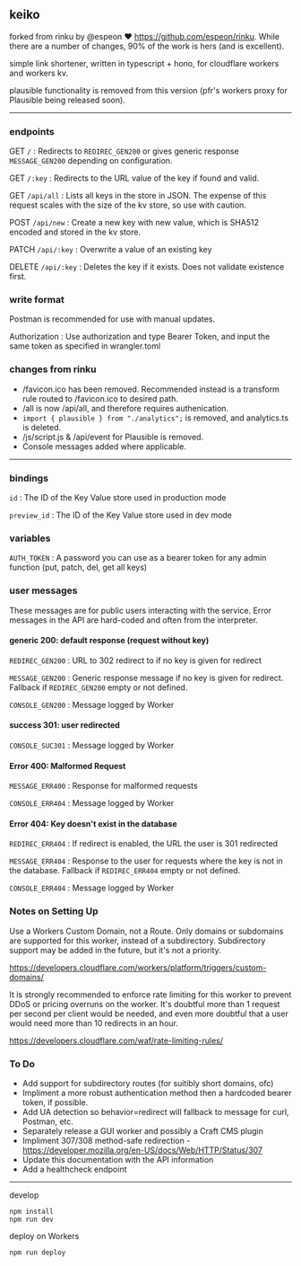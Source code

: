 ## keiko

forked from rinku by @espeon ❤️ https://github.com/espeon/rinku. While there are a number of changes, 90% of the work is hers (and is excellent).

simple link shortener, written in typescript + hono, for cloudflare workers and workers kv.

plausible functionality is removed from this version (pfr's workers proxy for Plausible being released soon).

---

### endpoints
GET `/`
: Redirects to `REDIREC_GEN200` or gives generic response `MESSAGE_GEN200` depending on configuration.

GET `/:key`
: Redirects to the URL value of the key if found and valid.

GET `/api/all`
: Lists all keys in the store in JSON. The expense of this request scales with the size of the kv store, so use with caution.

POST `/api/new`
: Create a new key with new value, which is SHA512 encoded and stored in the kv store.

PATCH `/api/:key`
: Overwrite a value of an existing key

DELETE `/api/:key`
: Deletes the key if it exists. Does not validate existence first.

### write format

Postman is recommended for use with manual updates.

Authorization
: Use authorization and type Bearer Token, and input the same token as specified in wrangler.toml

### changes from rinku

* /favicon.ico has been removed. Recommended instead is a transform rule routed to /favicon.ico to desired path.
* /all is now /api/all, and therefore requires authenication.
* `import { plausible } from "./analytics";` is removed, and analytics.ts is deleted.
* /js/script.js & /api/event for Plausible is removed.
* Console messages added where applicable.

---

### bindings

`id`
: The ID of the Key Value store used in production mode

`preview_id`
: The ID of the Key Value store used in dev mode

### variables

`AUTH_TOKEN`
: A password you can use as a bearer token for any admin function (put, patch, del, get all keys)

### user messages

These messages are for public users interacting with the service. Error messages in the API are hard-coded and often from the interpreter.

#### generic 200: default response (request without key)

`REDIREC_GEN200`
: URL to 302 redirect to if no key is given for redirect

`MESSAGE_GEN200`
: Generic response message if no key is given for redirect. Fallback if `REDIREC_GEN200` empty or not defined.

`CONSOLE_GEN200`
: Message logged by Worker

#### success 301: user redirected

`CONSOLE_SUC301`
: Message logged by Worker

#### Error 400: Malformed Request

`MESSAGE_ERR400`
: Response for malformed requests

`CONSOLE_ERR404`
: Message logged by Worker

#### Error 404: Key doesn't exist in the database

`REDIREC_ERR404`
: If redirect is enabled, the URL the user is 301 redirected

`MESSAGE_ERR404`
: Response to the user for requests where the key is not in the database. Fallback if `REDIREC_ERR404` empty or not defined.

`CONSOLE_ERR404`
: Message logged by Worker

### Notes on Setting Up

Use a Workers Custom Domain, not a Route. Only domains or subdomains are supported for this worker, instead of a subdirectory. Subdirectory support may be added in the future, but it's not a priority.

https://developers.cloudflare.com/workers/platform/triggers/custom-domains/

It is strongly recommended to enforce rate limiting for this worker to prevent DDoS or pricing overruns on the worker. It's doubtful more than 1 request per second per client would be needed, and even more doubtful that a user would need more than 10 redirects in an hour.

https://developers.cloudflare.com/waf/rate-limiting-rules/

### To Do

* Add support for subdirectory routes (for suitibly short domains, ofc)
* Impliment a more robust authentication method then a hardcoded bearer token, if possible.
* Add UA detection so behavior=redirect will fallback to message for curl, Postman, etc.
* Separately release a GUI worker and possibly a Craft CMS plugin
* Impliment 307/308 method-safe redirection - https://developer.mozilla.org/en-US/docs/Web/HTTP/Status/307
* Update this documentation with the API information
* Add a healthcheck endpoint

---
develop
```
npm install
npm run dev
```

deploy on Workers
```
npm run deploy
```
